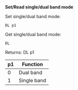 __Set/Read single/dual band mode__

Set single/dual band mode:

	DL p1

Get single/dual band mode:

	DL

Returns: DL p1

| p1  | Function |
| --- | --- |
| 0 | Dual band   |
| 1 | Single band |
